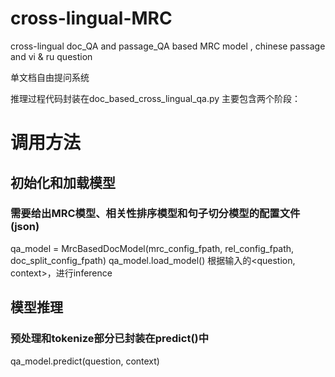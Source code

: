 # cross-lingual-MRC
cross-lingual doc_QA and passage_QA based MRC model , chinese passage and  vi &amp; ru question

单文档自由提问系统                                                                                                                                                          

推理过程代码封装在doc_based_cross_lingual_qa.py
主要包含两个阶段：

# 调用方法
## 初始化和加载模型
### 需要给出MRC模型、相关性排序模型和句子切分模型的配置文件(json)
qa_model = MrcBasedDocModel(mrc_config_fpath, rel_config_fpath, doc_split_config_fpath)
qa_model.load_model()
根据输入的<question, context>，进行inference
## 模型推理
### 预处理和tokenize部分已封装在predict()中
qa_model.predict(question, context)
